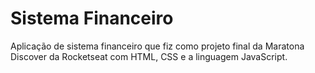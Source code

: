 # Sistema Financeiro
Aplicação de sistema financeiro que fiz como projeto final da Maratona Discover da Rocketseat com HTML, CSS e a linguagem JavaScript.

